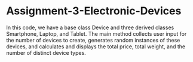 # Assignment-3-Electronic-Devices
In this code, we have a base class Device 
and three derived classes Smartphone, Laptop, and Tablet. 
The main method collects user input for the number of devices to create, 
generates random instances of these devices, and calculates and displays the total price, total weight, and the number of distinct device types.
